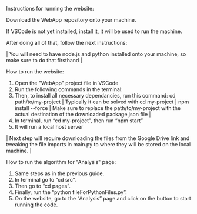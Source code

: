 Instructions for running the website:

Download the WebApp repository onto your machine.

If VSCode is not yet installed, install it, it will be used to run the machine.

After doing all of that, follow the next instructions:

| You will need to have node.js and python installed onto your machine, so make sure to do that firsthand |

How to run the website:
1. Open the "WebApp" project file in VSCode
2. Run the following commands in the terminal:
3. Then, to install all necessary dependancies, run this command:
cd path/to/my-project
| Typically it can be solved with cd my-project | 
npm install --force 
| Make sure to replace the path/to/my-project with the actual destination of the downloaded package.json file |
4. In terminal, run “cd my-project”, then run “npm start”
5. It will run a local host server

| Next step will require downloading the files from the Google Drive link and tweaking the file imports
in main.py to where they will be stored on the local machine. |

How to run the algorithm for "Analysis" page:
1.	Same steps as in the previous guide.
2.	In terminal go to “cd src”.
3.	Then go to “cd pages”.
4.	Finally, run the “python fileForPythonFiles.py”.
5.	On the website, go to the “Analysis” page and click on the button to start running the code.
